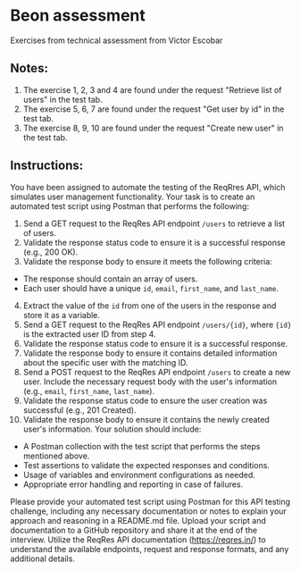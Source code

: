 # Beon assessment
Exercises from technical assessment from Victor Escobar

## Notes:
1. The exercise 1, 2, 3 and 4 are found under the request "Retrieve list of users" in the test tab. 
2. The exercise 5, 6, 7 are found under the request "Get user by id" in the test tab. 
3. The exercise 8, 9, 10 are found under the request "Create new user" in the test tab. 

## Instructions:
You have been assigned to automate the testing of the ReqRres API, which simulates user
management functionality.
Your task is to create an automated test script using Postman that performs the following:

1. Send a GET request to the ReqRes API endpoint `/users` to retrieve a list of users.
2. Validate the response status code to ensure it is a successful response (e.g., 200 OK).
3. Validate the response body to ensure it meets the following criteria:
  * The response should contain an array of users.
  * Each user should have a unique `id`, `email`, `first_name`, and `last_name`.
4. Extract the value of the `id` from one of the users in the response and store it as a variable.
5. Send a GET request to the ReqRes API endpoint `/users/{id}`, where `{id}` is the extracted
user ID from step 4.
6. Validate the response status code to ensure it is a successful response.
7. Validate the response body to ensure it contains detailed information about the specific user
with the matching ID.
8. Send a POST request to the ReqRes API endpoint `/users` to create a new user. Include the
necessary request body with the user's information (e.g., `email`, `first_name`, `last_name`).
9. Validate the response status code to ensure the user creation was successful (e.g., 201
Created).
10. Validate the response body to ensure it contains the newly created user's information.
Your solution should include:
  - A Postman collection with the test script that performs the steps mentioned above.
  - Test assertions to validate the expected responses and conditions.
  - Usage of variables and environment configurations as needed.
  - Appropriate error handling and reporting in case of failures.

Please provide your automated test script using Postman for this API testing challenge, including
any necessary documentation or notes to explain your approach and reasoning in a
README.md file.
Upload your script and documentation to a GitHub repository and share it at the end of the
interview.
Utilize the ReqRes API documentation (https://reqres.in/) to understand the available
endpoints, request and response formats, and any additional details.
